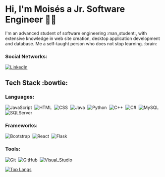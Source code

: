 # Hi, I'm Moisés a Jr. Software Engineer :man_technologist:

<p>I'm an advanced student of software engineering :man_student:, with extensive knowledge in web site creation, desktop application development and database. Me a self-taught person who does not stop learning. :brain: </p>

### Social Networks:

[![LinkedIn](https://i.imgur.com/mnAsGOC.png)](https://www.linkedin.com/in/moiss/)



## Tech Stack :bowtie:

### Languages:
![JavaScript](https://img.shields.io/badge/JavaScript-fafa3c?style=for-the-badge&logo=JavaScript&logoColor=white&labelColor=101010)&nbsp;
![HTML](https://img.shields.io/badge/HTML-f58e20?style=for-the-badge&logo=HTML5&logoColor=white&labelColor=101010)&nbsp;
![CSS](https://img.shields.io/badge/CSS-1cb3ff?style=for-the-badge&logo=CSS3&logoColor=white&labelColor=101010)&nbsp;
![Java](https://img.shields.io/badge/Java-f51b1b?style=for-the-badge&logo=Java&logoColor=white&labelColor=101010)&nbsp;
![Python](https://img.shields.io/badge/Python-edde07?style=for-the-badge&logo=Python&logoColor=white&labelColor=101010)&nbsp;
![C++](https://img.shields.io/badge/C++-1127f2?style=for-the-badge&logo=c%2b%2b&logoColor=white&labelColor=101010)&nbsp;
![C#](https://img.shields.io/badge/C_Sharp-5336e3?style=for-the-badge&logo=c-sharp&logoColor=white&labelColor=101010)&nbsp;
![MySQL](https://img.shields.io/badge/MySQL-2578b8?style=for-the-badge&logo=MySQL&logoColor=white&labelColor=101010)&nbsp;
![SQLServer](https://img.shields.io/badge/SQL_Server-e33636?style=for-the-badge&logo=sql&logoColor=white&labelColor=101010)&nbsp;
### Frameworks:
![Bootstrap](https://img.shields.io/badge/Bootstrap-ed6dd6?style=for-the-badge&logo=Bootstrap&logoColor=white&labelColor=101010)&nbsp;
![React](https://img.shields.io/badge/React-08c75e?style=for-the-badge&logo=React&logoColor=white&labelColor=101010)&nbsp;
![Flask](https://img.shields.io/badge/Flask-2578b8?style=for-the-badge&logo=Flask&logoColor=white&labelColor=101010)&nbsp;

### Tools:
![Git](https://img.shields.io/badge/Git-ed3907?style=for-the-badge&logo=Git&logoColor=white&labelColor=101010)&nbsp;
![GitHub](https://img.shields.io/badge/GitHub-546573?style=for-the-badge&logo=GitHub&logoColor=white&labelColor=101010)&nbsp;
![Visual_Studio](https://img.shields.io/badge/Visual_Studio-53aaed?style=for-the-badge&logo=Visual-Studio&logoColor=white&labelColor=101010)&nbsp;


[![Top Langs](https://github-readme-stats.vercel.app/api/top-langs/?username=ingmoiss&langs_count=8)](https://github.com/ingmoiss/github-readme-stats)







